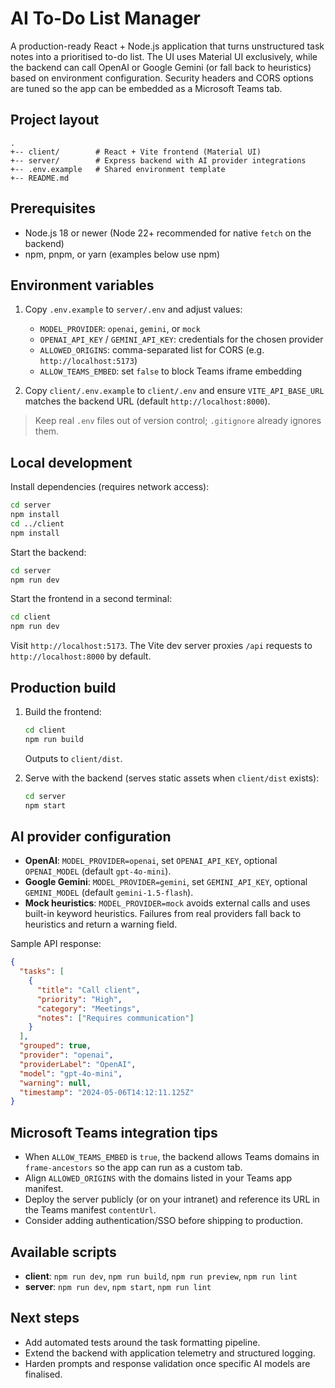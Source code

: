 # AI To-Do List Manager

A production-ready React + Node.js application that turns unstructured task notes into a prioritised to-do list. The UI uses Material UI exclusively, while the backend can call OpenAI or Google Gemini (or fall back to heuristics) based on environment configuration. Security headers and CORS options are tuned so the app can be embedded as a Microsoft Teams tab.

## Project layout

```
.
+-- client/        # React + Vite frontend (Material UI)
+-- server/        # Express backend with AI provider integrations
+-- .env.example   # Shared environment template
+-- README.md
```

## Prerequisites

- Node.js 18 or newer (Node 22+ recommended for native `fetch` on the backend)
- npm, pnpm, or yarn (examples below use npm)

## Environment variables

1. Copy `.env.example` to `server/.env` and adjust values:
   - `MODEL_PROVIDER`: `openai`, `gemini`, or `mock`
   - `OPENAI_API_KEY` / `GEMINI_API_KEY`: credentials for the chosen provider
   - `ALLOWED_ORIGINS`: comma-separated list for CORS (e.g. `http://localhost:5173`)
   - `ALLOW_TEAMS_EMBED`: set `false` to block Teams iframe embedding

2. Copy `client/.env.example` to `client/.env` and ensure `VITE_API_BASE_URL` matches the backend URL (default `http://localhost:8000`).

> Keep real `.env` files out of version control; `.gitignore` already ignores them.

## Local development

Install dependencies (requires network access):

```bash
cd server
npm install
cd ../client
npm install
```

Start the backend:

```bash
cd server
npm run dev
```

Start the frontend in a second terminal:

```bash
cd client
npm run dev
```

Visit `http://localhost:5173`. The Vite dev server proxies `/api` requests to `http://localhost:8000` by default.

## Production build

1. Build the frontend:
   ```bash
   cd client
   npm run build
   ```
   Outputs to `client/dist`.

2. Serve with the backend (serves static assets when `client/dist` exists):
   ```bash
   cd server
   npm start
   ```

## AI provider configuration

- **OpenAI**: `MODEL_PROVIDER=openai`, set `OPENAI_API_KEY`, optional `OPENAI_MODEL` (default `gpt-4o-mini`).
- **Google Gemini**: `MODEL_PROVIDER=gemini`, set `GEMINI_API_KEY`, optional `GEMINI_MODEL` (default `gemini-1.5-flash`).
- **Mock heuristics**: `MODEL_PROVIDER=mock` avoids external calls and uses built-in keyword heuristics. Failures from real providers fall back to heuristics and return a warning field.

Sample API response:

```json
{
  "tasks": [
    {
      "title": "Call client",
      "priority": "High",
      "category": "Meetings",
      "notes": ["Requires communication"]
    }
  ],
  "grouped": true,
  "provider": "openai",
  "providerLabel": "OpenAI",
  "model": "gpt-4o-mini",
  "warning": null,
  "timestamp": "2024-05-06T14:12:11.125Z"
}
```

## Microsoft Teams integration tips

- When `ALLOW_TEAMS_EMBED` is `true`, the backend allows Teams domains in `frame-ancestors` so the app can run as a custom tab.
- Align `ALLOWED_ORIGINS` with the domains listed in your Teams app manifest.
- Deploy the server publicly (or on your intranet) and reference its URL in the Teams manifest `contentUrl`.
- Consider adding authentication/SSO before shipping to production.

## Available scripts

- **client**: `npm run dev`, `npm run build`, `npm run preview`, `npm run lint`
- **server**: `npm run dev`, `npm start`, `npm run lint`

## Next steps

- Add automated tests around the task formatting pipeline.
- Extend the backend with application telemetry and structured logging.
- Harden prompts and response validation once specific AI models are finalised.
